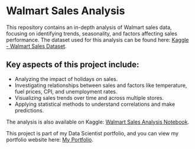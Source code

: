 # Walmart Sales Analysis

This repository contains an in-depth analysis of Walmart sales data, focusing on identifying trends, seasonality, and factors affecting sales performance. The dataset used for this analysis can be found here: [Kaggle - Walmart Sales Dataset](https://www.kaggle.com/datasets/mikhail1681/walmart-sales).

## Key aspects of this project include:

* Analyzing the impact of holidays on sales.
* Investigating relationships between sales and factors like temperature, fuel prices, CPI, and unemployment rates.
* Visualizing sales trends over time and across multiple stores.
* Applying statistical methods to understand correlations and make predictions.

The analysis is also available on Kaggle: [Walmart Sales Analysis Notebook](https://www.kaggle.com/code/andriipysarevskyi/walmart-sales).

This project is part of my Data Scientist portfolio, and you can view my portfolio website here: [My Portfolio](https://apysarevskyi.github.io/).
